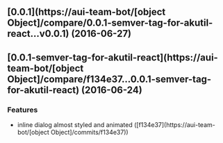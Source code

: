 <a name="0.0.1"></a>
## [0.0.1](https://aui-team-bot/[object Object]/compare/0.0.1-semver-tag-for-akutil-react...v0.0.1) (2016-06-27)



<a name="0.0.1-semver-tag-for-akutil-react"></a>
## [0.0.1-semver-tag-for-akutil-react](https://aui-team-bot/[object Object]/compare/f134e37...0.0.1-semver-tag-for-akutil-react) (2016-06-24)


### Features

* inline dialog almost styled and animated ([f134e37](https://aui-team-bot/[object Object]/commits/f134e37))



